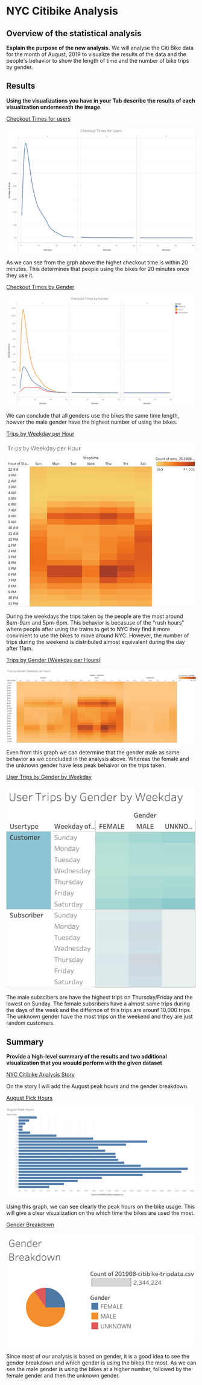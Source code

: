 # NYC Citibike Analysis
## Overview of the statistical analysis
**Explain the purpose of the new analysis.**
We will analyse the Citi Bike data for the month of August, 2019 to visualize the results of the data and the people's behavior to show the length of time and the number of bike trips by gender.

## Results
**Using the visualizations you have in your Tab describe the results of each visualization underneeath the image.**

[Checkout Times for users](https://public.tableau.com/authoring/NYCCitibikeAnalysis_16375493949790/CheckoutTimesforUsers#1)

![Chart](https://github.com/roxhensa02/NYC-Citibikes-Analysis/blob/main/Images/Checkout%20Times%20for%20Users.png)

As we can see from the grph above the highet checkout time is within 20 minutes. This determines that people using the bikes for 20 minutes once they use it.

[Checkout Times by Gender](https://public.tableau.com/authoring/NYCCitibikeAnalysis_16375493949790/CheckoutTimesbyGender#1)

![Chart](https://github.com/roxhensa02/NYC-Citibikes-Analysis/blob/main/Images/Checkout%20Times%20by%20Gender.png)

We can conclude that all genders use the bikes the same time length, howver the male gender have the highest number of using the bikes.

[Trips by Weekday per Hour](https://public.tableau.com/authoring/NYCCitibikeAnalysis_16375493949790/TripsbyWeekdayperHour#1)

![Chart](https://github.com/roxhensa02/NYC-Citibikes-Analysis/blob/main/Images/Trips%20by%20Weekday%20per%20Hour.png)

During the weekdays the trips taken by the people are the most around 8am-9am and 5pm-6pm. This behavior is becasuse of the "rush hours" where people after using the trains to get to NYC they find it more convinient to use the bikes to move around NYC. However, the number of trips during the weekend is distributed almost equivalent during the day after 11am.

[Trips by Gender (Weekday per Hours)](https://public.tableau.com/authoring/NYCCitibikeAnalysis_16375493949790/TripsbyGenderWeekdayperHour#1)

![Chart](https://github.com/roxhensa02/NYC-Citibikes-Analysis/blob/main/Images/Trips%20by%20Gender%20(Weekday%20per%20Hour).png)

Even from this graph we can determine that the gender male as same behavior as we concluded in the analysis above. Whereas the female and the unknown gender have less peak behaivor on the trips taken.


[User Trips by Gender by Weekday](https://public.tableau.com/authoring/NYCCitibikeAnalysis_16375493949790/UserTripsbyGenderbyWeekday#1)

![Chart](https://github.com/roxhensa02/NYC-Citibikes-Analysis/blob/main/Images/User%20Trips%20by%20Gender%20by%20Weekday.png)

The male subscibers are have the highest trips on Thursday/Friday and the lowest on Sunday. The female subsribers have a almost same trips during the days of the week and the differnce of this trips are arounf 10,000 trips. The unknown gender have the most trips on the weekend and they are just random customers.

## Summary
**Provide a high-level summary of the results and two additional visualization that you wouuld perform with the given dataset**

[NYC Citibike Analysis Story](https://public.tableau.com/authoring/NYCCitibikeAnalysis_16375493949790/NYCCitibikeanalysis#1)

On the story I will add the August peak hours and the gender breakdown.

[August Pick Hours](https://public.tableau.com/authoring/NYCCitibikeAnalysis_16375493949790/AugustPeakHours#1)

![Chart](https://github.com/roxhensa02/NYC-Citibikes-Analysis/blob/main/Images/August%20Peak%20Hours.png)

Using this graph, we can see clearly the peak hours on the bike usage. This will give a clear visualization on the which time the bikes are used the most.

[Gender Breakdown](https://public.tableau.com/authoring/NYCCitibikeAnalysis_16375493949790/GenderBreakdown#1)

![Chart](https://github.com/roxhensa02/NYC-Citibikes-Analysis/blob/main/Images/Gender%20Breakdown.png)

Since most of our analysis is based on gender, it is a good idea to see the gender breakdown and which gender is using the bikes the most. As we can see the male gender is using the bikes at a higher number, followed by the female gender and then the unknown gender.

